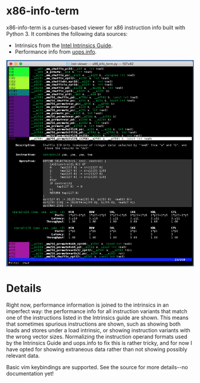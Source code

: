 x86-info-term
===
x86-info-term is a curses-based viewer for x86 instruction info built with
Python 3. It combines the following data sources:
* Intrinsics from the [Intel Intrinsics Guide](https://software.intel.com/sites/landingpage/IntrinsicsGuide/).
* Performance info from [uops.info](https://uops.info).

![screenshot](screenshot.png)

Details
===

Right now, performance information is joined to the intrinsics in an imperfect
way: the performance info for all instruction variants that match one of the
instructions listed in the Intrinsics guide are shown. This means that sometimes
spurious instructions are shown, such as showing both loads and stores under
a load intrinsic, or showing instruction variants with the wrong vector sizes.
Normalizing the instruction operand formats used by the Intrinsics Guide and uops.info
to fix this is rather tricky, and for now I have opted for showing extraneous
data rather than not showing possibly relevant data.

Basic vim keybindings are supported. See the source for more details--no documentation yet!
